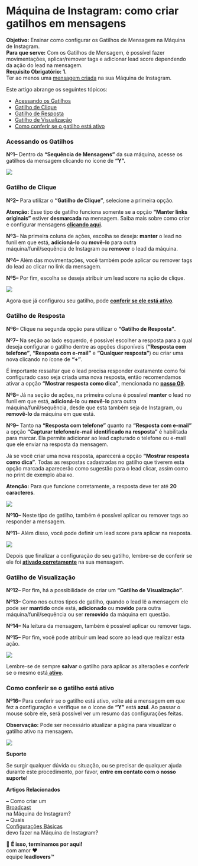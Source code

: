 # Máquina de Instagram: como criar gatilhos em mensagens

**Objetivo:** Ensinar como configurar os Gatilhos de Mensagem na Máquina de Instagram.\
**Para que serve:** Com os Gatilhos de Mensagem, é possível fazer movimentações, aplicar/remover tags e adicionar lead score dependendo da ação do lead na mensagem.\
**Requisito Obrigatório: 1.**\
Ter ao menos uma [mensagem criada](https://suporte.love/maquina-de-instagram-como-criar-mensagem/) na sua Máquina de Instagram.

Este artigo abrange os seguintes tópicos:

* [Acessando os Gatilhos](broken-reference)
* [Gatilho de Clique](broken-reference)
* [Gatilho de Resposta](broken-reference)
* [Gatilho de Visualização](broken-reference)
* [Como conferir se o gatilho está ativo](broken-reference)

### **Acessando os Gatilhos** <a href="#acessando-gatilhos" id="acessando-gatilhos"></a>

**Nº1–** Dentro da **“Sequência de Mensagens”** da sua máquina, acesse os gatilhos da mensagem clicando no ícone de **“Y”.**&#x20;

![](https://suporte.love/wp-content/uploads/2022/12/img01-3-300x54.png)

### **Gatilho de Clique** <a href="#gatilho-de-clique" id="gatilho-de-clique"></a>

**Nº2–** Para utilizar o **“Gatilho de Clique”**, selecione a primeira opção.

**Atenção:** Esse tipo de gatilho funciona somente se a opção **“Manter links originais”** estiver **desmarcada** na mensagem. Saiba mais sobre como criar e configurar mensagens [**clicando aqui**](https://suporte.love/maquina-de-instagram-como-criar-mensagem/).&#x20;

**Nº3–** Na primeira coluna de ações, escolha se deseja: **manter** o lead no funil em que está, **adicioná-lo** ou **movê-lo** para outra máquina/funil/sequência de Instagram ou **remover** o lead da máquina.

**Nº4–** Além das movimentações, você também pode aplicar ou remover tags do lead ao clicar no link da mensagem.

**Nº5–** Por fim, escolha se deseja atribuir um lead score na ação de clique.

![](https://suporte.love/wp-content/uploads/2022/12/img02-3-300x140.png)

Agora que já configurou seu gatilho, pode [**conferir se ele está ativo**](broken-reference).

### **Gatilho de Resposta** <a href="#gatilho-de-resposta" id="gatilho-de-resposta"></a>

**Nº6–** Clique na segunda opção para utilizar o **“Gatilho de Resposta”**.

**Nº7–** Na seção ao lado esquerdo, é possível escolher a resposta para a qual deseja configurar o gatilho dentre as opções disponíveis (**“Resposta com telefone”**, **“Resposta com e-mail”** e **“Qualquer resposta”**) ou criar uma nova clicando no ícone de **“+”**.&#x20;

É importante ressaltar que o lead precisa responder exatamente como foi configurado caso seja criada uma nova resposta, então recomendamos ativar a opção **“Mostrar resposta como dica”**, mencionada no [**passo 09**](broken-reference)**.**

**Nº8–** Já na seção de ações, na primeira coluna é possível **manter** o lead no funil em que está, **adicioná-lo** ou **movê-lo** para outra máquina/funil/sequência, desde que esta também seja de Instagram, ou **removê-lo** da máquina em que está.

**Nº9–** Tanto na **“Resposta com telefone”** quanto na **“Resposta com e-mail”** a opção **“Capturar telefone/e-mail identificado na resposta”** é habilitada para marcar. Ela permite adicionar ao lead capturado o telefone ou e-mail que ele enviar na resposta da mensagem.&#x20;

Já se você criar uma nova resposta, aparecerá a opção **“Mostrar resposta como dica”**. Todas as respostas cadastradas no gatilho que tiverem esta opção marcada aparecerão como sugestão para o lead clicar, assim como no print de exemplo abaixo.&#x20;

**Atenção:** Para que funcione corretamente, a resposta deve ter até **20 caracteres**.

![](https://suporte.love/wp-content/uploads/2022/12/img03-2-300x239.png)

**Nº10–** Neste tipo de gatilho, também é possível aplicar ou remover tags ao responder a mensagem.

**Nº11–** Além disso, você pode definir um lead score para aplicar na resposta.

![](https://suporte.love/wp-content/uploads/2022/12/img03-1-1-300x148.png)

Depois que finalizar a configuração do seu gatilho, lembre-se de conferir se ele foi [**ativado corretamente**](broken-reference) na sua mensagem.

### **Gatilho de Visualização** <a href="#gatilho-de-visualizacao" id="gatilho-de-visualizacao"></a>

**Nº12–** Por fim, há a possibilidade de criar um **“Gatilho de Visualização”**.

**Nº13–** Como nos outros tipos de gatilho, quando o lead lê a mensagem ele pode ser **mantido** onde está, **adicionado** ou **movido** para outra máquina/funil/sequência ou ser **removido** da máquina em questão.

**Nº14–** Na leitura da mensagem, também é possível aplicar ou remover tags.

**Nº15–** Por fim, você pode atribuir um lead score ao lead que realizar esta ação.

![](https://suporte.love/wp-content/uploads/2022/12/img04-2-300x140.png)

Lembre-se de sempre **salvar** o gatilho para aplicar as alterações e conferir se o mesmo está[ **ativo**](broken-reference).

### **Como conferir se o gatilho está ativo** <a href="#conferir-gatilho" id="conferir-gatilho"></a>

**Nº16–** Para conferir se o gatilho está ativo, volte até a mensagem em que fez a configuração e verifique se o ícone de **“Y”** está **azul**. Ao passar o mouse sobre ele, será possível ver um resumo das configurações feitas.&#x20;

**Observação:** Pode ser necessário atualizar a página para visualizar o gatilho ativo na mensagem.

![](https://suporte.love/wp-content/uploads/2022/12/img05-2-300x215.png)

**Suporte**

Se surgir qualquer dúvida ou situação, ou se precisar de qualquer ajuda durante este procedimento, por favor, **entre em contato com o nosso suporte**!

**Artigos Relacionados**

**–** Como criar um\
[Broadcast](https://suporte.love/9465-2/)\
na Máquina de Instagram?\
**–** Quais\
[Configurações Básicas](https://suporte.love/configuracoes-basicas-na-leadlovers/)\
devo fazer na Máquina de Instagram?

🏁 **É isso, terminamos por aqui!**\
com amor ❤\
equipe **leadlovers™**
